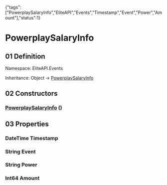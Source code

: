 {"tags":["PowerplaySalaryInfo","EliteAPI","Events","Timestamp","Event","Power","Amount"],"status":1}

# PowerplaySalaryInfo

## 01 Definition

Namespace: <span class='code'>EliteAPI.Events</span>

Inheritance: <span class='code'>Object</span> → <span class='code'>[PowerplaySalaryInfo](../../EliteAPI/Events/PowerplaySalaryInfo.html)</span>

## 02 Constructors

### <span class='code'>[PowerplaySalaryInfo](../../EliteAPI/Events/PowerplaySalaryInfo.html)</span> ()

## 03 Properties

### <span class='code'>DateTime</span> Timestamp

### <span class='code'>String</span> Event

### <span class='code'>String</span> Power

### <span class='code'>Int64</span> Amount

